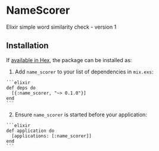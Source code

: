 # NameScorer

Elixir simple word similarity check - version 1

## Installation

If [available in Hex](https://hex.pm/docs/publish), the package can be installed as:

  1. Add `name_scorer` to your list of dependencies in `mix.exs`:

    ```elixir
    def deps do
      [{:name_scorer, "~> 0.1.0"}]
    end
    ```

  2. Ensure `name_scorer` is started before your application:

    ```elixir
    def application do
      [applications: [:name_scorer]]
    end
    ```

